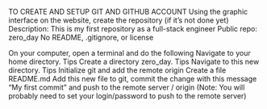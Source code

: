 TO CREATE AND SETUP GIT AND GITHUB ACCOUNT
Using the graphic interface on the website, create the repository (if it’s not done yet)
Description: This is my first repository as a full-stack engineer
Public repo: zero_day
No README, .gitignore, or license

On your computer, open a terminal and do the following
Navigate to your home directory. Tips
Create a directory zero_day. Tips
Navigate to this new directory. Tips
Initialize git and add the remote origin
Create a file README.md
Add this new file to git, commit the change with this message “My first commit” and push to the remote server / origin (Note: You will probably need to set your login/password to push to the remote server)

